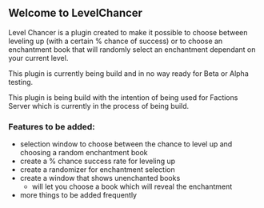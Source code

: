 ## Welcome to LevelChancer

Level Chancer is a plugin created to make it possible to choose between leveling up (with a certain % chance of success) or to 
choose an enchantment book that will randomly select an enchantment dependant on your current level.

This plugin is currently being build and in no way ready for Beta or Alpha testing.

This plugin is being build with the intention of being used for Factions Server which is currently in the process of being build.

### Features to be added:
- selection window to choose between the chance to level up and choosing a random enchantment book
- create a % chance success rate for leveling up
- create a randomizer for enchantment selection
- create a window that shows unenchanted books 
  - will let you choose a book which will reveal the enchantment 
- more things to be added frequently


